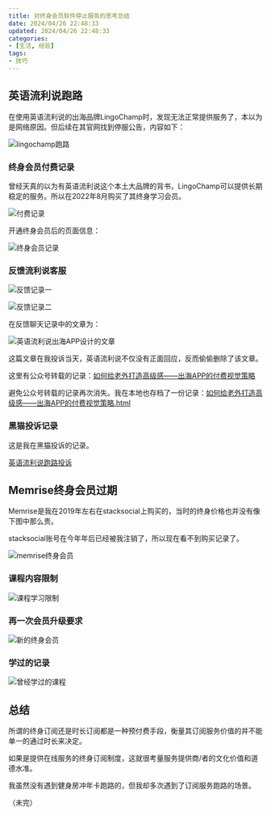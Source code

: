 ```yaml
---
title: 对终身会员软件停止服务的思考总结
date: 2024/04/26 22:48:33
updated: 2024/04/26 22:48:33
categories:
- [生活, 经验]
tags:
- 技巧
---
```


## 英语流利说跑路

在使用英语流利说的出海品牌LingoChamp时，发现无法正常提供服务了，本以为是网络原因。但后续在其官网找到停服公告，内容如下：

![lingochamp跑路](./assets/image-20240426224940896.png)

### 终身会员付费记录

曾经天真的以为有英语流利说这个本土大品牌的背书，LingoChamp可以提供长期稳定的服务。所以在2022年8月购买了其终身学习会员。

![付费记录](./assets/image-20240426225334027.png)



开通终身会员后的页面信息：

![终身会员记录](./assets/image-20240426225358119.png)





### 反馈流利说客服

![反馈记录一](./assets/Screenshot_20240426-231554.png)



![反馈记录二](./assets/Screenshot_20240426-231652.png)



在反馈聊天记录中的文章为：

![英语流利说出海APP设计的文章](./assets/image-20240426231827261.png)

这篇文章在我投诉当天，英语流利说不仅没有正面回应，反而偷偷删除了该文章。

这里有公众号转载的记录：[如何给老外打造高级感——出海APP的付费视觉策略](https://mp.weixin.qq.com/s?src=11&timestamp=1714143644&ver=5224&signature=VLeddm2YmsDEBcH873toXOdClvKpd6L-H7WGnSs*w4UErEZ7VmoMRyarzytIuPQEP8MEsr8Cf8RmTJ2679upcNio*gAbqQOPbPiAQfPA7HQkOPL4TIhvE3qtUS7Jx5QY&new=1)

避免公众号转载的记录再次消失。我在本地也存档了一份记录：[如何给老外打造高级感——出海APP的付费视觉策略.html](/blog/assets/如何给老外打造高级感——出海APP的付费视觉策略.html)

### 黑猫投诉记录

这是我在黑猫投诉的记录。

[英语流利说跑路投诉](https://tousu.sina.com.cn/complaint/view/17372759666/)

## Memrise终身会员过期

Memrise是我在2019年左右在stacksocial上购买的，当时的终身价格也并没有像下图中那么贵。

stacksocial账号在今年年后已经被我注销了，所以现在看不到购买记录了。

![memrise终身会员](./assets/image-20240426234057652.png)

### 课程内容限制

![课程学习限制](./assets/image-20240426231335509.png)





### 再一次会员升级要求

![新的终身会员](./assets/image-20240426231252830.png)

### 学过的记录

![曾经学过的课程](./assets/image-20240426231140816.png)



## 总结

所谓的终身订阅还是时长订阅都是一种预付费手段，衡量其订阅服务价值的并不能单一的通过时长来决定。

如果是提供在线服务的终身订阅制度，这就很考量服务提供商/者的文化价值和道德水准。

我虽然没有遇到健身房冲年卡跑路的，但我却多次遇到了订阅服务跑路的场景。



（未完）
